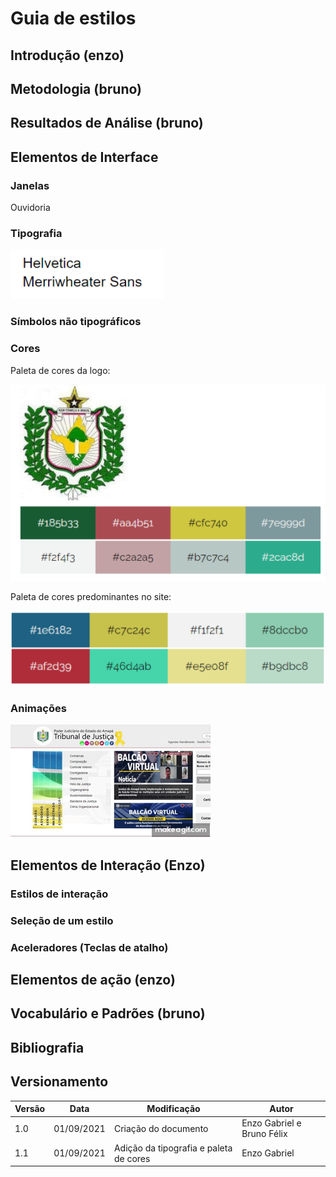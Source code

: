 # Guia de estilos

## Introdução (enzo)

## Metodologia (bruno)

## Resultados de Análise (bruno)

## Elementos de Interface

### Janelas
Ouvidoria

### Tipografia

![Tipografia](../assets/guia-de-estilos/tipografia.png)

### Símbolos não tipográficos

### Cores

Paleta de cores da logo:

![Paleta Logo](../assets/guia-de-estilos/paleta-de-cores-logo.png)

Paleta de cores predominantes no site:

![Paleta Site](../assets/guia-de-estilos/paleta-de-cores-site.png)

### Animações

![Paleta Site](../assets/guia-de-estilos/menu.gif)

## Elementos de Interação (Enzo)

### Estilos de interação

### Seleção de um estilo

### Aceleradores (Teclas de atalho)


## Elementos de ação (enzo)

## Vocabulário e Padrões (bruno)

## Bibliografia

## Versionamento

| Versão | Data | Modificação | Autor |
|--|--|--|--|
| 1.0 | 01/09/2021 | Criação do documento | Enzo Gabriel e Bruno Félix |
| 1.1 | 01/09/2021 | Adição da tipografia e paleta de cores | Enzo Gabriel |
